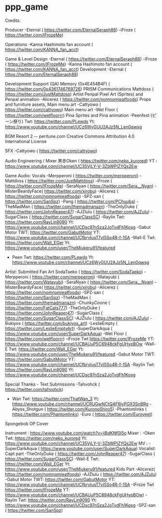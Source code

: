 # ppp_game

Credits:

Producer
-Eternal ( https://twitter.com/EternalSeraph88)
-iFroze ( https://twitter.com/IFrozeMe)

Operations
-Kanna Hashimoto fan account ( https://twitter.com/KANNA_fan_acct)
 
Game & Level Design
 -Eternal ( https://twitter.com/EternalSeraph88)
-iFroze ( https://twitter.com/IFrozeMe)
-Kanna Hashimoto fan account ( https://twitter.com/KANNA_fan_acct)
Development
-Eternal ( https://twitter.com/EternalSeraph88)
 
Development Support (QA)
Memory (0x4E454B4F) ( https://twitter.com/0x4361746769726)
PRISM Communications
Mattdoss ( https://twitter.com/JustMattdoss)
Artist
Penpal Pixel Art (Sprites) and Penpal animation
-Alicerez ( https://twitter.com/nomnomieatfoods)
Props and furniture assets, Main menu art 
-Cattyowo ( https://twitter.com/cattyowo)
Main menu art 
-Wet Floor ( https://twitter.com/wetfloorrr)
Pina Sprites and Pina animation
-Peenfest (ピーン祭り)
Twt: https://twitter.com/PLewds
Yt: https://www.youtube.com/channel/UCz6WyGUU2AJz5N_Len0qwsg
 
BGM
Resort 2 -- peritune.com
Creative Commons Attribution 4.0 International License

SFX
-Cattyowo ( https://twitter.com/cattyowo)
 

Audio Engineering / Mixer
黒赤Oken ( https://twitter.com/neko_kurored)
YT : https://www.youtube.com/channel/UC35VjLY-V-3ZbWPIZYQs2Ew

Game Audio: Vocals
-Merpperoni ( https://twitter.com/merpperoni)
-Mattdoss ( https://twitter.com/JustMattdoss)
-iFroze ( https://twitter.com/IFrozeMe)
-SeraNyan ( https://twitter.com/Sera__Nyan)
-MisterBeardyFace( https://twitter.com/xirobu)
-Alicerez ( https://twitter.com/nomnomieatfoods)
-SPZ-san ( https://twitter.com/SanSpz)
-Pang ( https://twitter.com/PChuuba)
-TheMadMan ( https://twitter.com/themadmanazn)
-TheOnlyDuke ( https://twitter.com/JohnReaper47)
-AJZlulu ( https://twitter.com/AJZulu)
-SugarClass ( https://twitter.com/SugarClassSC)
-Raylin
Twt: https://twitter.com/RayLin9090
Yt: https://www.youtube.com/channel/UCDsc97nSza2JoTvdFh1Kosg
-Gabut Motor
TWT: https://twitter.com/GabutMotor
YT: https://www.youtube.com/channel/UCfbryIusT7vI5So4R-f-1SA
-Wall-E 
Twt: https://twitter.com/Wall_EGer
Yt: https://www.youtube.com/user/TheMiukeru91/featured
- Peen
Twt: https://twitter.com/PLewds
Yt: https://www.youtube.com/channel/UCz6WyGUU2AJz5N_Len0qwsg
 
Artist: Submitted Fan Art
SodaTaeko ( https://twitter.com/SodaTaeko)
-Merpperoni ( https://twitter.com/merpperoni)
-Watayubi ( https://twitter.com/Watayubi)
-SeraNyan ( https://twitter.com/Sera__Nyan)
-MisterBeardyFace( https://twitter.com/xirobu)
-Alicerez ( https://twitter.com/nomnomieatfoods)
-SPZ-san ( https://twitter.com/SanSpz)
-TheMadMan ( https://twitter.com/themadmanazn)
-ChunkyCoone ( https://twitter.com/FatCats777)
-TheOnlyDuke ( https://twitter.com/JohnReaper47)
-SugarClass ( https://twitter.com/SugarClassSC)
-AJZlulu ( https://twitter.com/AJZulu)
-Bukiyos ( https://twitter.com/bukiyos_art)
-LeslieEmpty ( https://twitter.com/LeslieEmptyArt)
-SuperDarkAqua ( https://www.youtube.com/user/SuperDarkAqua)
-Wet Floor ( https://twitter.com/wetfloorrr)
-iFroze
Twt https://twitter.com/IFrozeMe 
YT: https://www.youtube.com/channel/UCBAUuP5C6948ckFgUHypBOw
-Wall-E
Twt: https://twitter.com/Wall_EGer
Yt: https://www.youtube.com/user/TheMiukeru91/featured
-Gabut Motor
TWT: https://twitter.com/GabutMotor
YT: https://www.youtube.com/channel/UCfbryIusT7vI5So4R-f-1SA
-Raylin
Twt: https://twitter.com/RayLin9090
Yt: https://www.youtube.com/channel/UCDsc97nSza2JoTvdFh1Kosg
 
Special Thanks - Text Submissions
-Tahvohck ( https://twitter.com/tahvohck)
- Wan
Twt: https://twitter.com/ThatWan_3
Yt: https://www.youtube.com/channel/UCRUGwNCtQ4F6lyPGX3SnBRg
-Abyss_Shotgun ( https://twitter.com/KuronoShiro5)
-Phantomlinks ( https://twitter.com/Phantomlinks)
-Euro ( https://twitter.com/Euroyeet)
 
Spongebob OP Cover

Instrument : https://www.youtube.com/watch?v=ijBdKNf0l5o
Mixer : 
-Oken
Twt: https://twitter.com/neko_kurored
Yt: https://www.youtube.com/channel/UC35VjLY-V-3ZbWPIZYQs2Ew
MV : 
-SuperDarkAqua ( https://www.youtube.com/user/SuperDarkAqua)
Vocalist:
	Capt part
-TheOnlyDuke ( https://twitter.com/JohnReaper47)
-SugarClass ( https://twitter.com/SugarClassSC)
-Wall-E
Twt: https://twitter.com/Wall_EGer
Yt: https://www.youtube.com/user/TheMiukeru91/featured
	Kids Part
-Alicerez( https://twitter.com/nomnomieatfoods)
-AJZlulu ( https://twitter.com/AJZulu)
-Gabut Motor
TWT: https://twitter.com/GabutMotor
YT: https://www.youtube.com/channel/UCfbryIusT7vI5So4R-f-1SA
-IFroze
Twt https://twitter.com/IFrozeMe 
YT: https://www.youtube.com/channel/UCBAUuP5C6948ckFgUHypBOw)
-Raylin
Twt: https://twitter.com/RayLin9090
Yt: https://www.youtube.com/channel/UCDsc97nSza2JoTvdFh1Kosg
-SPZ-san ( https://twitter.com/SanSpz)
